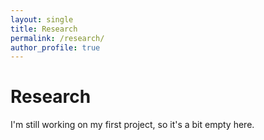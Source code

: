 ```yaml
---
layout: single
title: Research
permalink: /research/
author_profile: true
---
```


# Research

I'm still working on my first project, so it's a bit empty here.